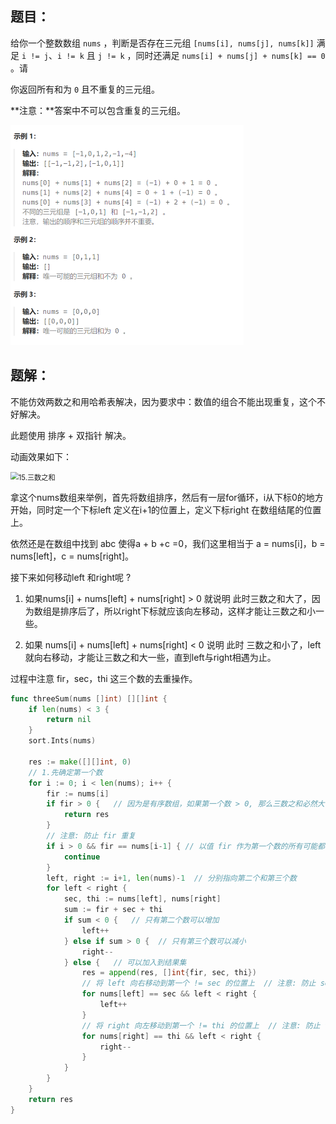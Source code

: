 ## 题目：

给你一个整数数组 `nums` ，判断是否存在三元组 `[nums[i], nums[j], nums[k]]` 满足 `i != j`、`i != k` 且 `j != k` ，同时还满足 `nums[i] + nums[j] + nums[k] == 0` 。请

你返回所有和为 `0` 且不重复的三元组。

**注意：**答案中不可以包含重复的三元组。

<img src="7-15.三数之和.assets/image-20240224214312126.png" alt="image-20240224214312126" style="zoom:50%;" />

## 题解：

不能仿效两数之和用哈希表解决，因为要求中：数值的组合不能出现重复，这个不好解决。

此题使用 排序 + 双指针 解决。

动画效果如下：

<img src="https://code-thinking.cdn.bcebos.com/gifs/15.%E4%B8%89%E6%95%B0%E4%B9%8B%E5%92%8C.gif" alt="15.三数之和" style="zoom: 80%;" />

拿这个nums数组来举例，首先将数组排序，然后有一层for循环，i从下标0的地方开始，同时定一个下标left 定义在i+1的位置上，定义下标right 在数组结尾的位置上。

依然还是在数组中找到 abc 使得a + b +c =0，我们这里相当于 a = nums[i]，b = nums[left]，c = nums[right]。

接下来如何移动left 和right呢 ?

1. 如果nums[i] + nums[left] + nums[right] > 0 就说明 此时三数之和大了，因为数组是排序后了，所以right下标就应该向左移动，这样才能让三数之和小一些。

2. 如果 nums[i] + nums[left] + nums[right] < 0 说明 此时 三数之和小了，left 就向右移动，才能让三数之和大一些，直到left与right相遇为止。

过程中注意 fir，sec，thi 这三个数的去重操作。

```go
func threeSum(nums []int) [][]int {
    if len(nums) < 3 {
        return nil
    }
    sort.Ints(nums)

    res := make([][]int, 0)
    // 1.先确定第一个数
    for i := 0; i < len(nums); i++ {
        fir := nums[i]
        if fir > 0 {   // 因为是有序数组，如果第一个数 > 0, 那么三数之和必然大于0
            return res
        }
        // 注意: 防止 fir 重复
        if i > 0 && fir == nums[i-1] { // 以值 fir 作为第一个数的所有可能都已经被 nums[i-1] 列举过了
            continue
        }
        left, right := i+1, len(nums)-1  // 分别指向第二个和第三个数
        for left < right {
            sec, thi := nums[left], nums[right]
            sum := fir + sec + thi
            if sum < 0 {   // 只有第二个数可以增加
                left++
            } else if sum > 0 {  // 只有第三个数可以减小
                right--
            } else {   // 可以加入到结果集
                res = append(res, []int{fir, sec, thi})
                // 将 left 向右移动到第一个 != sec 的位置上  // 注意: 防止 sec 重复
                for nums[left] == sec && left < right {
                    left++
                }
                // 将 right 向左移动到第一个 != thi 的位置上  // 注意: 防止 thi 重复
                for nums[right] == thi && left < right {
                    right--
                }
            }
        }
    }
    return res
}
```

